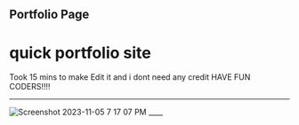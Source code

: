 ## Portfolio Page

# quick portfolio site 
Took 15 mins to make
Edit it and i dont need any credit HAVE FUN CODERS!!!!
___
<img src="https://user-images.githubusercontent.com/134459001/280571597-8f9a3e19-cf65-44b5-9648-2d72caccf1db.png" alt="Screenshot 2023-11-05 7 17 07 PM"/>
____
